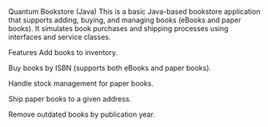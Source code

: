 Quantum Bookstore (Java)
This is a basic Java-based bookstore application that supports adding, buying, and managing books (eBooks and paper books). It simulates book purchases and shipping processes using interfaces and service classes.

Features
Add books to inventory.

Buy books by ISBN (supports both eBooks and paper books).

Handle stock management for paper books.

Ship paper books to a given address.

Remove outdated books by publication year.

